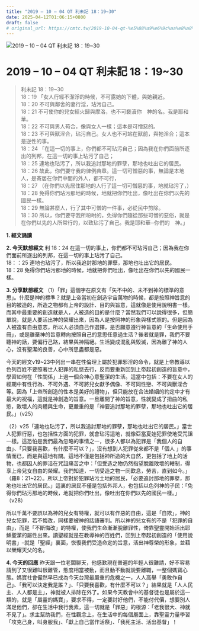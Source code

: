 ```yaml
---
title: "2019 – 10 – 04 QT 利未記 18：19~30"
date: 2025-04-12T01:06:15+0800
draft: false
# original_url: https://cmtc.tw/2019-10-04-qt-%e5%88%a9%e6%9c%aa%e8%a8%98-18%ef%bc%9a1930
---
```


![2019 – 10 – 04 QT 利未記 18：19\~30](/images/qt.jpg   "2019 – 10 – 04 QT 利未記 18：19\~30")

# 2019 – 10 – 04 QT 利未記 18：19\~30

> 利未記 18：19\~30  
> 18：19 「女人行經不潔淨的時候，不可露她的下體，與她親近。  
> 18：20 不可與鄰舍的妻行淫，玷污自己。  
> 18：21 不可使你的兒女經火歸與摩洛，也不可褻瀆你　神的名。我是耶和華。  
> 18：22 不可與男人苟合，像與女人一樣；這本是可憎惡的。  
> 18：23 不可與獸淫合，玷污自己。女人也不可站在獸前，與牠淫合；這本是逆性的事。  
> 18：24 「在這一切的事上，你們都不可玷污自己；因為我在你們面前所逐出的列邦，在這一切的事上玷污了自己；  
> 18：25 連地也玷污了，所以我追討那地的罪孽，那地也吐出它的居民。  
> 18：26 故此，你們要守我的律例典章。這一切可憎惡的事，無論是本地人，是寄居在你們中間的外人，都不可行，  
> 18：27 （在你們以先居住那地的人行了這一切可憎惡的事，地就玷污了，）  
> 18：28 免得你們玷污那地的時候，地就把你們吐出，像吐出在你們以先的國民一樣。  
> 18：29 無論甚麼人，行了其中可憎的一件事，必從民中剪除。  
> 18：30 所以，你們要守我所吩咐的，免得你們隨從那些可憎的惡俗，就是在你們以先的人所常行的，以致玷污了自己。我是耶和華─你們的　神。」

**1. 經文誦讀**

**2.  今天默想經文**
利 18：24 在這一切的事上，你們都不可玷污自己；因為我在你們面前所逐出的列邦，在這一切的事上玷污了自己。  
18：：25 連地也玷污了，所以我追討那地的罪孽，那地也吐出它的居民。  
18：28 免得你們玷污那地的時候，地就把你們吐出，像吐出在你們以先的國民一樣。

**3. 分享默想經文**
（1）「罪」這個字在原文有「矢不中的、未不到神的標準的意思」。什麼是神的標準？就是上帝當初在創造宇宙萬物的時候，都是按照神旨意的目的被造的，所造之物都有上帝的設計、目的與旨意，這就像是使用說明書一樣。而其中最重要的創造就是人，人被造的目的是什麼？當然我們可以說得很多，但簡單說，就是人要活出神的榮耀出來，因為人是按照神的形象與樣式照的。但是因為人被造有自由意志，所以人必須自己作選擇，是否願意遵行神旨意的「生命使用手冊」，或是離棄神的旨意轉向按照自己的意思任意過生活？後者就是罪，我們不要聽神的話，要偏行己路，結果與神隔絕。生活變成混亂與毀滅，因為離了神的人心，沒有聖潔的良善，心中所思盡都是惡。

今天的經文v19\~23中列出一串在性倫理上屬於犯罪邪淫的命令，就是上帝教導以色列百姓不要照著世人犯罪的私慾去行，反而要重新回到上帝起初創造的旨意中，學習如何在「性關係」上過一個合神心意聖潔的生活。這當中包括：不要在女人的經期中有性行為、不可外遇、不可將兒女獻予偶像、不可同性戀、不可與獸淫合等。因為「上帝所創造的性本是美好的禮物」，但只能放在合法婚姻的約定中才有最大的祝福，這就是神創造的旨意。一旦離開了神的旨意，性就變成了扭曲的私慾，敗壞人的肉體與生命，更嚴重的是「神要追討那地的罪孽，那地也吐出它的居民。」（v25）

（2）v25「連地也玷污了，所以我追討那地的罪孽，那地也吐出它的居民。」當世人犯罪行惡，也包括性方面的犯罪，就會玷污這地，就像亞當夏娃犯罪使地受咒詛一樣。這恐怕是我們最為忽略的事情之一，很多人都以為犯罪是「我個人的自由」、「只要我喜歡，有什麼不可以？」，沒有想到人犯罪從來都不是「個人 」的事情而已，而是與這地有關。這地不僅是包括神所造的大自然，更包括了地上的活物，也都因人的罪活在咒詛痛苦之中：「但受造之物仍然指望脫離敗壞的轄制，得享上帝兒女自由的榮耀。我們知道，一切受造之物一同歎息，勞苦，直到如今。」（羅8：21\~22）。所以上帝對於犯罪玷污土地的居民，「必要追討那地的罪孽，那地也吐出它的居民。」這裏的居民不僅是包括外邦人，也包括以色列神的子民：「免得你們玷污那地的時候，地就把你們吐出，像吐出在你們以先的國民一樣。」（v28）

所以千萬不要誤以為神的兒女有特權，就可以有作惡的自由，這是「自欺」，神的兒女犯罪，若不悔改，同樣要被神的話語審判。所以神的兒女有的不是「犯罪的自由」，而是「不斷悔改」的特權，使我們生命漸漸脫離罪性，倚靠聖靈開始活出耶穌聖潔的屬性出來。讀聖經就是在教導神的百姓們，回到上帝起初創造的「使用說明書」–就是「聖經」裏面，恢復我們受造命定的旨意，活出神尊榮的形象，並藉以榮耀天父的名。

**4. 今天的回應**
昨天跟一位老闆聊天，他感歎現在普遍的年輕人很難請，好不容易請到了又很難叫很難管，態度相當被動，而且動不動就說要離職，一整個媽寶心態。媽寶社會儼然早已成為今天台灣最嚴重的危機之一，人人高舉「勇敢作自己」、「我可以決定我是誰？」、「只要我喜歡，有什麼不可以？」結果就是「人人民主、人人都是主」，神就被人排除在外了。如果今天教會中的基督徒也是屬於這一類的，就是「屬靈的媽寶」，要求不得，一定要討好他們，不能付代價，想要別人滿足他們，卻在生活中我行我素，這一切就是「罪惡」的根源：「老我很大、神就不見了」。求主幫助我們，在性觀念上，在生活中的每個層面上，靠聖靈力量學習「攻克己身，叫身服我」、「獻上自己當作活祭」、「我死主活、活出基督」！
